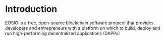 # Introduction

EOSIO is a free, open-source blockchain software protocol that provides developers and entrepreneurs with a platform on which to build, deploy and run high-performing decentralized applications (DAPPs)